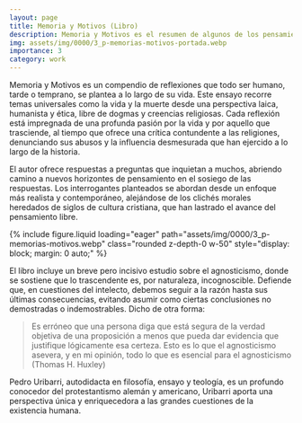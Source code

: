 ```yaml
---
layout: page
title: Memoria y Motivos (Libro)
description: Memoria y Motivos es el resumen de algunos de los pensamientos que todo ser humano antes o después en su vida se suele hacer
img: assets/img/0000/3_p-memorias-motivos-portada.webp
importance: 3
category: work
---
```


Memoria y Motivos es un compendio de reflexiones que todo ser humano, tarde o temprano, se plantea a lo largo de su vida. Este ensayo recorre temas universales como la vida y la muerte desde una perspectiva laica, humanista y ética, libre de dogmas y creencias religiosas. Cada reflexión está impregnada de una profunda pasión por la vida y por aquello que trasciende, al tiempo que ofrece una crítica contundente a las religiones, denunciando sus abusos y la influencia desmesurada que han ejercido a lo largo de la historia.

El autor ofrece respuestas a preguntas que inquietan a muchos, abriendo camino a nuevos horizontes de pensamiento en el sosiego de las respuestas. Los interrogantes planteados se abordan desde un enfoque más realista y contemporáneo, alejándose de los clichés morales heredados de siglos de cultura cristiana, que han lastrado el avance del pensamiento libre.

<div class="text-center">
{% include figure.liquid loading="eager" path="assets/img/0000/3_p-memorias-motivos.webp" class="rounded z-depth-0 w-50" style="display: block; margin: 0 auto;" %}   
</div>

El libro incluye un breve pero incisivo estudio sobre el agnosticismo, donde se sostiene que lo trascendente es, por naturaleza, incognoscible. Defiende que, en cuestiones del intelecto, debemos seguir a la razón hasta sus últimas consecuencias, evitando asumir como ciertas conclusiones no demostradas o indemostrables. Dicho de otra forma:

>Es erróneo que una persona diga que está segura de la verdad objetiva de una proposición a menos que pueda dar evidencia que justifique lógicamente esa certeza. Esto es lo que el agnosticismo asevera, y en mi opinión, todo lo que es esencial para el agnosticismo (Thomas H. Huxley)

Pedro Uribarri, autodidacta en filosofía, ensayo y teología, es un profundo conocedor del protestantismo alemán y americano, Uribarri aporta una perspectiva única y enriquecedora a las grandes cuestiones de la existencia humana.

